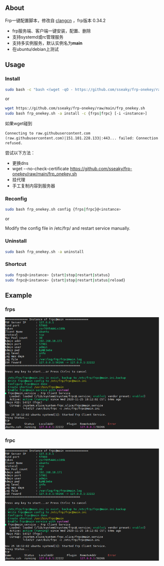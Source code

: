 
About
-----------

Frp一键配置脚本，修改自 [clangcn](https://github.com/clangcn/onekey-install-shell) ，frp版本 0.34.2

- frp服务端、客户端一键安装，配置、删除
- 支持systemd或rc管理服务
- 支持多实例服务，默认实例名为**main**
- 在ubuntu/debian上测试

## Usage

### Install
```bash
sudo bash -c "bash <(wget -qO - https://github.com/sseaky/frp-onekey/raw/main/frp_onekey.sh) -a install -c {frps|frpc} [-i <instance>]"
```
or
```Bash
wget https://github.com/sseaky/frp-onekey/raw/main/frp_onekey.sh
sudo bash frp_onekey.sh -a install -c {frps|frpc} [-i <instance>]
```

如果wget碰到 

```
Connecting to raw.githubusercontent.com (raw.githubusercontent.com)|151.101.228.133|:443... failed: Connection refused.
```

尝试以下方法：

- 更换dns
- wget --no-check-certificate https://github.com/sseaky/frp-onekey/raw/main/frp_onekey.sh
- 挂代理
- 手工复制内容到服务器

### Reconfig

```bash
sudo bash frp_onekey.sh config {frps|frpc}@<instance>
```

or

Modify the config file in /etc/frp/ and restart service manually.

### Uninstall

```Bash
sudo bash frp_onekey.sh -a uninstall
```

### Shortcut

```bash
sudo frps@<instance> {start|stop|restart|status}
sudo frpc@<instance> {start|stop|restart|status|reload}
```

## Example

### frps

![frps](img/frps.png)

### frpc

![frpc](img/frpc.png)



